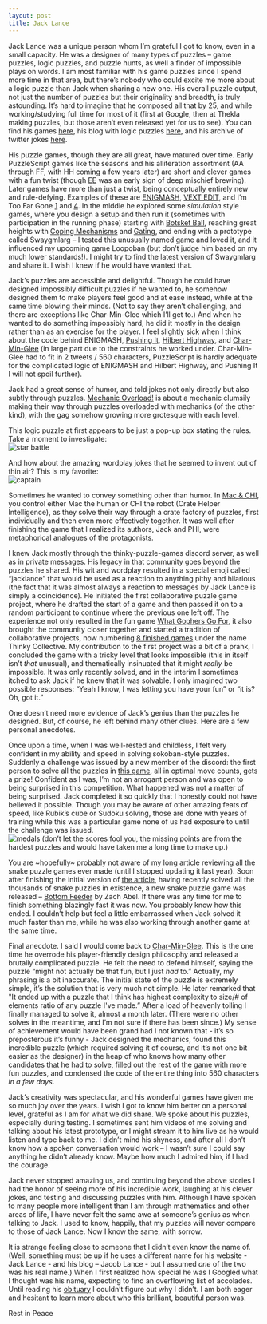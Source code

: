 ```yaml
---
layout: post
title: Jack Lance
---
```


Jack Lance was a unique person whom I’m grateful I got to know, even in a small capacity. He was a designer of many types of puzzles – game puzzles, logic puzzles, and puzzle hunts, as well a finder of impossible plays on words. I am most familiar with his game puzzles since I spend more time in that area, but there’s nobody who could excite me more about a logic puzzle than Jack when sharing a new one. His overall puzzle output, not just the number of puzzles but their originality and breadth, is truly astounding. It’s hard to imagine that he composed all that by 25, and while working/studying full time for most of it (first at Google, then at Thekla making puzzles, but those aren’t even released yet for us to see). You can find his games [here](https://jacklance.github.io/games.html), his blog with logic puzzles [here](https://jacoblance.wordpress.com/), and his archive of twitter jokes [here](https://jacklance.github.io/twitter.html?).

His puzzle games, though they are all great, have matured over time. Early PuzzleScript games like the seasons and his alliteration assortment (AA through FF, with HH coming a few years later) are short and clever games with a fun twist (though [EE](https://www.puzzlescript.net/play.html?p=a95269130d520a58adf710b692d1e52e) was an early sign of deep mischief brewing). Later games have more than just a twist, being conceptually entirely new and rule-defying. Examples of these are [ENIGMASH](https://jacklance.github.io/PuzzleScript/play.html?p=cfdcc6e23f1fb3e9de2fd42fafaf4d4c), [VEXT EDIT](https://www.puzzlescript.net/play.html?p=9eb8f8f3df4efb450b798a279eeba2e0), and I’m Too Far Gone [1](https://www.puzzlescript.net/play.html?p=a4bb2bf44284bdb9347cf3f1399d4f11) and [4](https://jacklance.github.io/imtoofargone4). In the middle he explored some *simulation* style games, where you design a setup and then run it (sometimes with participation in the running phase) starting with [Botsket Ball](https://www.puzzlescript.net/play.html?p=11e4b70206715622bc03cc5cae16e650), reaching great heights with [Coping Mechanisms](http://htmlpreview.github.io/?https://raw.githubusercontent.com/ThatScar/PuzzleScript/feat/mouse/play.html?p=b9ee2473a92586a8d0dc32f27a5f38f3) and [Gating](http://htmlpreview.github.io/?https://raw.githubusercontent.com/ThatScar/PuzzleScript/feat/mouse/play.html?p=5561f3438a9f1b1df0fa99fa6db960ec), and ending with a prototype called Swaygmlarg – I tested this unusually named game and loved it, and it influenced my upcoming game Loopoban (but don’t judge him based on my much lower standards!). I might try to find the latest version of Swaygmlarg and share it. I wish I knew if he would have wanted that.

Jack’s puzzles are accessible and delightful. Though he could have designed impossibly difficult puzzles if he wanted to, he somehow designed them to make players feel good and at ease instead, while at the same time blowing their minds. (Not to say they aren’t challenging, and there are exceptions like Char-Min-Glee which I’ll get to.) And when he wanted to do something impossibly hard, he did it mostly in the design rather than as an exercise for the player. I feel slightly sick when I think about the code behind ENIGMASH, [Pushing It](https://www.puzzlescript.net/play.html?p=2fe3172d2b9fe684977d184f1b6226d5), [Hilbert Highway](https://www.puzzlescript.net/play.html?p=436869fba267d690fe85bd8143993faf), and [Char-Min-Glee](https://jacklance.itch.io/char-min-glee) (in large part due to the constraints he worked under. Char-Min-Glee had to fit in 2 tweets / 560 characters, PuzzleScript is hardly adequate for the complicated logic of ENIGMASH and Hilbert Highway, and Pushing It I will not spoil further). 

Jack had a great sense of humor, and told jokes not only directly but also subtly through puzzles. [Mechanic Overload!](http://htmlpreview.github.io/?https://raw.githubusercontent.com/ThatScar/PuzzleScript/feat/mouse/play.html?p=67df4144b005eca94f742f4914defc14) is about a mechanic clumsily making their way through puzzles overloaded with mechanics (of the other kind), with the gag somehow growing more grotesque with each level. 

This logic puzzle at first appears to be just a pop-up box stating the rules. Take a moment to investigate:  
![star battle](https://joelthefox.github.io/img/JLstarbattle.png)

And how about the amazing wordplay jokes that he seemed to invent out of thin air? This is my favorite:  
![captain](https://joelthefox.github.io/img/JLcaptain.png)

Sometimes he wanted to convey something other than humor. In [Mac & CHI](https://jacklance.github.io/MacAndCHI/), you control either Mac the human or CHI the robot (Crate Helper Intelligence), as they solve their way through a crate factory of puzzles, first individually and then even more effectively together. It was well after finishing the game that I realized its authors, Jack and PHI, were metaphorical analogues of the protagonists.

I knew Jack mostly through the thinky-puzzle-games discord server, as well as in private messages. His legacy in that community goes beyond the puzzles he shared. His wit and wordplay resulted in a special emoji called “jacklance” that would be used as a reaction to anything pithy and hilarious (the fact that it was almost always a reaction to messages by Jack Lance is simply a coincidence). He initiated the first collaborative puzzle game project, where he drafted the start of a game and then passed it on to a random participant to continue where the previous one left off. The experience not only resulted in the fun game [What Gophers Go For](https://what-gophers-go-for.github.io/), it also brought the community closer together and started a tradition of collaborative projects, now numbering [8 finished games](https://thinkycollective.itch.io/) under the name Thinky Collective. My contribution to the first project was a bit of a prank, I concluded the game with a tricky level that looks impossible (this in itself isn’t *that* unusual), and thematically insinuated that it might *really* be impossible. It was only recently solved, and in the interim I sometimes itched to ask Jack if he knew that it was solvable. I only imagined two possible responses: “Yeah I know, I was letting you have your fun” or “it is? Oh, got it.”

One doesn’t need more evidence of Jack’s genius than the puzzles he designed. But, of course, he left behind many other clues. Here are a few personal anecdotes. 

Once upon a time, when I was well-rested and childless, I felt very confident in my ability and speed in solving sokoban-style puzzles. Suddenly a challenge was issued by a new member of the discord: the first person to solve all the puzzles in [this game](https://www.puzzleastronauts.app/), all in optimal move counts, gets a prize! Confident as I was, I’m not an arrogant person and was open to being surprised in this competition. What happened was not a matter of being surprised. Jack completed it so quickly that I honestly could not have believed it possible. Though you may be aware of other amazing feats of speed, like Rubik’s cube or Sudoku solving, those are done with years of training while this was a particular game none of us had exposure to until the challenge was issued.  
![medals](https://joelthefox.github.io/img/Jackaward.png)
(don’t let the scores fool you, the missing points are from the hardest puzzles and would have taken me a long time to make up.)

You are ~hopefully~ probably not aware of my long article reviewing all the snake puzzle games ever made (until I stopped updating it last year). Soon after finishing the initial version of [the article](https://joelthefox.github.io/2019-08-21-Snake-Puzzle-Games/), having recently solved all the thousands of snake puzzles in existence, a new snake puzzle game was released – [Bottom Feeder](https://zacharyabel.itch.io/bottomfeeder) by Zach Abel. If there was any time for me to finish something blazingly fast it was now. You probably know how this ended. I couldn’t help but feel a little embarrassed when Jack solved it much faster than me, while he was also working through another game at the same time.

Final anecdote. I said I would come back to [Char-Min-Glee](https://jacklance.itch.io/char-min-glee). This is the one time he overrode his player-friendly design philosophy and released a brutally complicated puzzle. He felt the need to defend himself, saying the puzzle “might not actually be that fun, but I just *had* to.” Actually, my phrasing is a bit inaccurate. The initial state of the puzzle is extremely simple, it’s the solution that is very much not simple. He later remarked that "It ended up with a puzzle that I think has highest complexity to size/# of elements ratio of any puzzle I've made.” After a load of heavenly toiling I finally managed to solve it, almost a month later. (There were no other solves in the meantime, and I’m not sure if there has been since.) My sense of achievement would have been grand had I not known that - it’s so preposterous it’s funny - Jack designed the mechanics, found this incredible puzzle (which required solving it of course, and it’s not one bit easier as the designer) in the heap of who knows how many other candidates that he had to solve, filled out the rest of the game with more fun puzzles, and condensed the code of the entire thing into 560 characters *in a few days*.

Jack’s creativity was spectacular, and his wonderful games have given me so much joy over the years. I wish I got to know him better on a personal level, grateful as I am for what we did share. We spoke about his puzzles, especially during testing. I sometimes sent him videos of me solving and talking about his latest prototype, or I might stream it to him live as he would listen and type back to me. I didn’t mind his shyness, and after all I don’t know how a spoken conversation would work – I wasn’t sure I could say anything he didn’t already know.  Maybe how much I admired him, if I had the courage.

Jack never stopped amazing us, and continuing beyond the above stories I had the honor of seeing more of his incredible work, laughing at his clever jokes, and testing and discussing puzzles with him. Although I have spoken to many people more intelligent than I am through mathematics and other areas of life, I have never felt the same awe at someone’s genius as when talking to Jack. I used to know, happily, that my puzzles will never compare to those of Jack Lance. Now I know the same, with sorrow.

It is strange feeling close to someone that I didn’t even know the name of. (Well, something must be up if he uses a different name for his website - Jack Lance - and his blog – Jacob Lance - but I assumed *one* of the two was his real name.) When I first realized how special he was I Googled what I thought was his name, expecting to find an overflowing list of accolades. Until reading his [obituary](https://www.douglassfh.com/obituary/zachary-polansky) I couldn’t figure out why I didn’t. I am both eager and hesitant to learn more about who this brilliant, beautiful person was.

Rest in Peace
